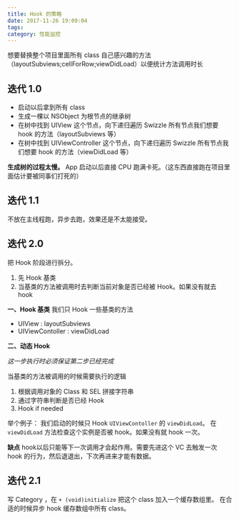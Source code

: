 ```yaml
---
title: Hook 的策略
date: 2017-11-26 19:09:04
tags:
category: 性能监控
---
```


想要替换整个项目里面所有 class 自己感兴趣的方法（layoutSubviews;cellForRow;viewDidLoad）以便统计方法调用时长

## 迭代 1.0

- 启动以后拿到所有 class
- 生成一棵以 NSObject 为根节点的继承树
- 在树中找到 UIView 这个节点，向下递归遍历 Swizzle 所有节点我们想要 hook 的方法（layoutSubviews 等）
- 在树中找到 UIViewController 这个节点，向下递归遍历 Swizzle 所有节点我们想要 hook 的方法（viewDidLoad 等）

**生成树的过程太慢。** App 启动以后直接 CPU 跑满卡死。（这东西直接跑在项目里面估计要被同事们打死的）
<!-- more --> 
## 迭代 1.1
不放在主线程跑，异步去跑，效果还是不太能接受。

## 迭代 2.0

把 Hook 阶段进行拆分。
1. 先 Hook 基类
2. 当基类的方法被调用时去判断当前对象是否已经被 Hook。如果没有就去 hook

**一、Hook 基类**
我们只 Hook 一些基类的方法

- UIView : layoutSubviews
- UIViewContoller : viewDidLoad

**二、动态 Hook**

*这一步执行时必须保证第二步已经完成*

当基类的方法被调用的时候需要执行的逻辑

1. 根据调用对象的 Class 和 SEL 拼接字符串
2. 通过字符串判断是否已经 Hook
3. Hook if needed

举个例子：
我们启动的时候只 Hook `UIViewContoller` 的 `viewDidLoad`。
在 `viewDidLoad` 方法检查这个实例是否被 hook。如果没有就 hook 一次。

**缺点** hook以后只能等下一次调用才会起作用。需要先进这个 VC 去触发一次 hook 的行为，然后退退出，下次再进来才能有数据。

## 迭代 2.1

写 Category ，在 `+ (void)initialize` 把这个 class 加入一个缓存数组里。
在合适的时候异步 hook 缓存数组中所有 class。
